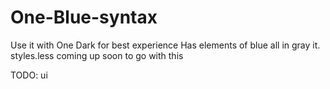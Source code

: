 # One-Blue-syntax

Use it with One Dark for best experience
Has elements of blue all in gray it.
styles.less coming up soon to go with this

TODO: ui
